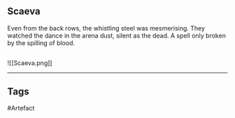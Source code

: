 ## Scaeva
Even from the back rows,
the whistling steel was mesmerising.
They watched the dance in the arena dust, silent as the dead.
A spell only broken by the spilling of blood.
## 
![[Scaeva.png]]

---
## Tags
#Artefact